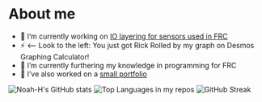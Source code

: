 # About me

<!--
**Noah-H3467/Noah-H3467** is a ✨ _special_ ✨ repository because its `README.md` (this file) appears on your GitHub profile.
-->
<!--
- 👯 I’m looking to collaborate on ...
- 💬 Ask me about ...
- 📫 How to reach me: ...
-->
- 🔭 I’m currently working on	[IO layering for sensors used in FRC](https://github.com/WHS-FRC-3467/W8-Library/tree/DistanceSensorIO)
- ⚡ <-- Look to the left: You just got Rick Rolled by my graph on Desmos Graphing Calculator!
- 🌱 I’m currently furthering my knowledge in programming for FRC
- 🤔 I’ve also worked on a [small portfolio](https://noah-h3467.github.io/Noah-Haskell-s-Personal-Portfolio/)

![Noah-H's GitHub stats](https://github-readme-stats.vercel.app/api?username=Noah-H3467&show_icons=true&theme=highcontrast)
![Top Languages in my repos](https://github-readme-stats.vercel.app/api/top-langs/?username=Noah-H3467&layout=compact&theme=chartreuse-dark)
![GitHub Streak](https://github-readme-streak-stats.herokuapp.com/?user=Noah-H3467&theme=highcontrast)
